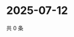 # 2025-07-12

共 0 条

<!-- BEGIN ZHIHUVIDEO -->
<!-- 最后更新时间 Sat Jul 12 2025 00:14:36 GMT+0800 (China Standard Time) -->

<!-- END ZHIHUVIDEO -->

